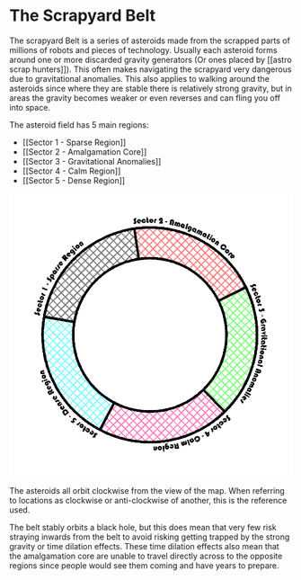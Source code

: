 # The Scrapyard Belt

The scrapyard Belt is a series of asteroids made from the scrapped parts of millions of robots and pieces of technology. Usually each asteroid forms around one or more discarded gravity generators (Or ones placed by [[astro scrap hunters]]). This often makes navigating the scrapyard very dangerous due to gravitational anomalies. This also applies to walking around the asteroids since where they are stable there is relatively strong gravity, but in areas the gravity becomes weaker or even reverses and can fling you off into space.

The asteroid field has 5 main regions:

- [[Sector 1 - Sparse Region]]
- [[Sector 2 - Amalgamation Core]]
- [[Sector 3 - Gravitational Anomalies]]
- [[Sector 4 - Calm Region]]
- [[Sector 5 - Dense Region]]

![alt](./VISUAL/Belt%20Map.png)

The asteroids all orbit clockwise from the view of the map. When referring to locations as clockwise or anti-clockwise of another, this is the reference used.

The belt stably orbits a black hole, but this does mean that very few risk straying inwards from the belt to avoid risking getting trapped by the strong gravity or time dilation effects. These time dilation effects also mean that the amalgamation core are unable to travel directly across to the opposite regions since people would see them coming and have years to prepare.
